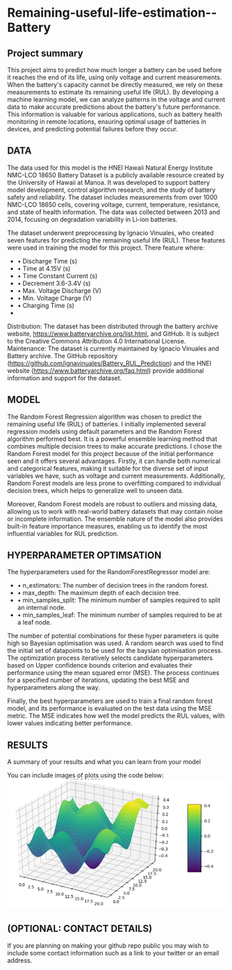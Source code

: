 # Remaining-useful-life-estimation--Battery
## Project summary
This project aims to predict how much longer a battery can be used before it reaches the end of its life, using only voltage and current measurements. When the battery's capacity cannot be directly measured, we rely on these measurements to estimate its remaining useful life (RUL). By developing a machine learning model, we can analyze patterns in the voltage and current data to make accurate predictions about the battery's future performance. This information is valuable for various applications, such as battery health monitoring in remote locations, ensuring optimal usage of batteries in devices, and predicting potential failures before they occur.
## DATA

The data used for this model is the HNEI Hawaii Natural Energy Institute NMC-LCO 18650 Battery Dataset is a publicly available resource created by the University of Hawaii at Manoa. It was developed to support battery model development, control algorithm research, and the study of battery safety and reliability. The dataset includes measurements from over 1000 NMC-LCO 18650 cells, covering voltage, current, temperature, resistance, and state of health information. The data was collected between 2013 and 2014, focusing on degradation variability in Li-ion batteries.

The dataset underwent preprocessing by Ignacio Vinuales, who created seven features for predicting the remaining useful life (RUL). These features were used in training the model for this project. There feature where:

- •	Discharge Time (s)
- •	Time at 4.15V (s)
- •	Time Constant Current (s)
- •	Decrement 3.6-3.4V (s)
- •	Max. Voltage Discharge (V)
- •	Min. Voltage Charge (V)
- •	Charging Time (s)
-
Distribution: The dataset has been distributed through the battery archive website, https://www.batteryarchive.org/list.html, and GitHub. It is subject to the Creative Commons Attribution 4.0 International License.
Maintenance: The dataset is currently maintained by Ignacio Vinuales and Battery archive. The GitHub repository (https://github.com/ignavinuales/Battery_RUL_Prediction) and the HNEI website (https://www.batteryarchive.org/faq.html) provide additional information and support for the dataset.

## MODEL 

The Random Forest Regression algorithm was chosen to predict the remaining useful life (RUL) of batteries. I initially implemented several regression models using default parameters and the Random Forest algorithm performed best. It is a powerful ensemble learning method that combines multiple decision trees to make accurate predictions.
I chose the Random Forest model for this project because of the initial performance seen and it offers several advantages. Firstly, it can handle both numerical and categorical features, making it suitable for the diverse set of input variables we have, such as voltage and current measurements. Additionally, Random Forest models are less prone to overfitting compared to individual decision trees, which helps to generalize well to unseen data.

Moreover, Random Forest models are robust to outliers and missing data, allowing us to work with real-world battery datasets that may contain noise or incomplete information. The ensemble nature of the model also provides built-in feature importance measures, enabling us to identify the most influential variables for RUL prediction.

## HYPERPARAMETER OPTIMSATION

The hyperparameters  used for the RandomForestRegressor model are:

- •	n_estimators: The number of decision trees in the random forest.
- •	max_depth: The maximum depth of each decision tree.
- •	min_samples_split: The minimum number of samples required to split an internal node.
- •	min_samples_leaf: The minimum number of samples required to be at a leaf node.

The number of potential combinations for these hyper parameters is quite high so Bayesian optimisation was used. A random search was used to find the initial set of datapoints to be used for the baysian optimisation process.  The optimization process iteratively selects candidate hyperparameters based on Upper confidence bounds criterion and evaluates their performance using the mean squared error (MSE). The process continues for a specified number of iterations, updating the best MSE and hyperparameters along the way.

Finally, the best hyperparameters are used to train a final random forest model, and its performance is evaluated on the test data using the MSE metric. The MSE indicates how well the model predicts the RUL values, with lower values indicating better performance.

## RESULTS
A summary of your results and what you can learn from your model 

You can include images of plots using the code below:
![Screenshot](image.png)

## (OPTIONAL: CONTACT DETAILS)
If you are planning on making your github repo public you may wish to include some contact information such as a link to your twitter or an email address. 

